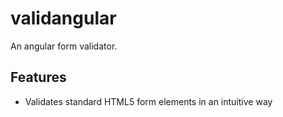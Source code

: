 validangular
============

An angular form validator.

<h2>Features</h2>

<ul>
<li>Validates standard HTML5 form elements in an intuitive way</li>
</ul>
